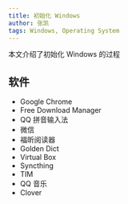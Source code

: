 ```yaml
---
title: 初始化 Windows
author: 张凯
tags: Windows, Operating System
---
```


本文介绍了初始化 Windows 的过程

<!--more-->

## 软件

- Google Chrome
- Free Download Manager
- QQ 拼音输入法
- 微信
- 福昕阅读器
- Golden Dict
- Virtual Box
- Syncthing
- TIM
- QQ 音乐
- Clover
